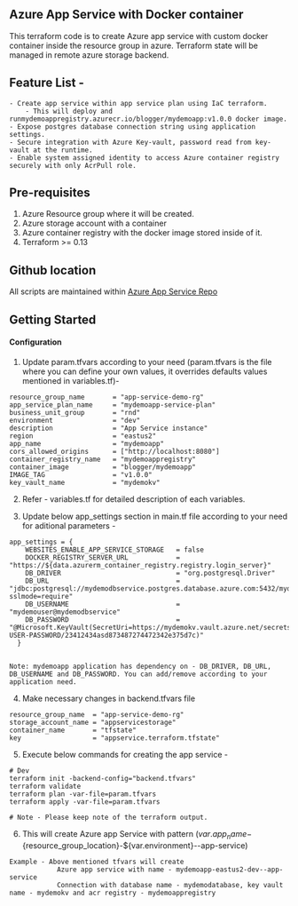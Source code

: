 Azure App Service with Docker container
-----------------------
This terraform code is to create Azure app service with custom docker container inside the resource group in azure. Terraform state will be managed in remote azure storage backend.

Feature List - 
-------------
```
- Create app service within app service plan using IaC terraform.
    - This will deploy and runmydemoappregistry.azurecr.io/blogger/mydemoapp:v1.0.0 docker image.
- Expose postgres database connection string using application settings.
- Secure integration with Azure Key-vault, password read from key-vault at the runtime.
- Enable system assigned identity to access Azure container registry securely with only AcrPull role.
```

Pre-requisites
-------------
1. Azure Resource group where it will be created.
2. Azure storage account with a container 
3. Azure container registry with the docker image stored inside of it.
3. Terraform >= 0.13


Github location 
----------------

All scripts are maintained within [Azure App Service Repo](https://github.com/anikm1987/cloud_terraform/tree/master/azure-terraform/AppService)


Getting Started
--------------

#### Configuration

1. Update param.tfvars  according to your need (param.tfvars is the file where you can define your own values, it overrides defaults values mentioned in variables.tf)-
```
resource_group_name       = "app-service-demo-rg"
app_service_plan_name     = "mydemoapp-service-plan"
business_unit_group       = "rnd"
environment               = "dev"
description               = "App Service instance"
region                    = "eastus2"
app_name                  = "mydemoapp"
cors_allowed_origins      = ["http://localhost:8080"]
container_registry_name   = "mydemoappregistry"
container_image           = "blogger/mydemoapp"
IMAGE_TAG                 = "v1.0.0"
key_vault_name            = "mydemokv"

```
2. Refer - variables.tf for detailed description of each variables. 

3. Update below app_settings section in main.tf file according to your need for aditional parameters -

```
app_settings = {
    WEBSITES_ENABLE_APP_SERVICE_STORAGE   = false
    DOCKER_REGISTRY_SERVER_URL            = "https://${data.azurerm_container_registry.registry.login_server}"
    DB_DRIVER                             = "org.postgresql.Driver"
    DB_URL                                = "jdbc:postgresql://mydemodbservice.postgres.database.azure.com:5432/mydemodatabase?sslmode=require"
    DB_USERNAME                           = "mydemouser@mydemodbservice"
    DB_PASSWORD                           = "@Microsoft.KeyVault(SecretUri=https://mydemokv.vault.azure.net/secrets/DB-USER-PASSWORD/23412434asd873487274472342e375d7c)"
  }


Note: mydemoapp application has dependency on - DB_DRIVER, DB_URL, DB_USERNAME and DB_PASSWORD. You can add/remove according to your application need.

```

4. Make necessary changes in backend.tfvars file 

```
resource_group_name  = "app-service-demo-rg"
storage_account_name = "appservicestorage"
container_name       = "tfstate"
key                  = "appservice.terraform.tfstate"
```

5. Execute below commands for creating the app service -

```
# Dev
terraform init -backend-config="backend.tfvars"
terraform validate
terraform plan -var-file=param.tfvars
terraform apply -var-file=param.tfvars

# Note - Please keep note of the terraform output.

```

6. This will create Azure app Service with pattern (${var.app_name}-${resource_group_location}-${var.environment}--app-service)    
```
Example - Above mentioned tfvars will create 
            Azure app service with name - mydemoapp-eastus2-dev--app-service 
            Connection with database name - mydemodatabase, key vault name - mydemokv and acr registry - mydemoappregistry

```
